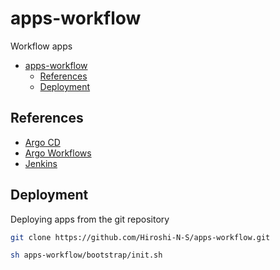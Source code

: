 # apps-workflow

Workflow apps

- [apps-workflow](#apps-workflow)
  - [References](#references)
  - [Deployment](#deployment)

## References

- [Argo CD](https://argo-cd.readthedocs.io/en/stable/)
- [Argo Workflows](https://argo-workflows.readthedocs.io/en/latest/)
- [Jenkins](https://www.jenkins.io/doc/)

## Deployment

Deploying apps from the git repository

``` sh
git clone https://github.com/Hiroshi-N-S/apps-workflow.git

sh apps-workflow/bootstrap/init.sh
```

